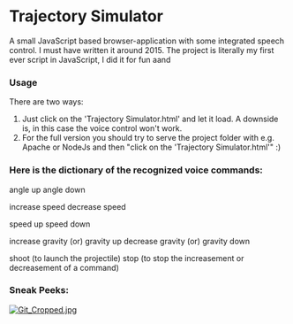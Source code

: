 # Trajectory Simulator
A small JavaScript based browser-application with some integrated speech control. I must have written it around 2015.
The project is literally my first ever script in JavaScript, I did it for fun aand 
### Usage
There are two ways:
1. Just click on the 'Trajectory Simulator.html' and let it load. A downside is, in this case the voice control won't work.
2. For the full version you should try to serve the project folder with e.g. Apache or NodeJs and then "click on the 'Trajectory Simulator.html'" :)

### Here is the dictionary of the recognized voice commands:
angle up
angle down

increase speed
decrease speed

speed up
speed down

increase gravity (or) gravity up
decrease gravity (or) gravity down

shoot (to launch the projectile)
stop (to stop the increasement or decreasement of a command)

### Sneak Peeks:
[![Git_Cropped.jpg](https://i.postimg.cc/dV8gbCkZ/Git_Cropped.jpg)](https://postimg.cc/NKjNT5xQ)

